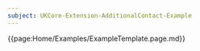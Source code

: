 ```yaml
---
subject: UKCore-Extension-AdditionalContact-Example
---
```

{{page:Home/Examples/ExampleTemplate.page.md}}